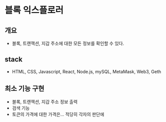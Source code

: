 # 블록 익스플로러

## 개요

- 블록, 트랜잭션, 지갑 주소에 대한 모든 정보를 확인할 수 있다.

## stack

- HTML, CSS, Javascript, React, Node.js, mySQL, MetaMask, Web3, Geth

## 최소 기능 구현

- 블록, 트랜잭션, 지갑 주소 정보 출력
- 검색 기능
- 토큰의 가격에 대한 가격은... 적당히 각자의 판단에
